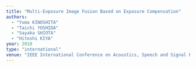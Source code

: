 ```yaml
---
title: "Multi-Exposure Image Fusion Based on Exposure Compensation"
authors:
  - "Yuma KINOSHITA"
  - "Taichi YOSHIDA"
  - "Sayaka SHIOTA"
  - "Hitoshi KIYA"
year: 2018
type: "international"
venue: "IEEE International Conference on Acoustics, Speech and Signal Processing, pp. 1388-1392, Calgary, Alberta, Canada, 2018-04-19."
---
```

